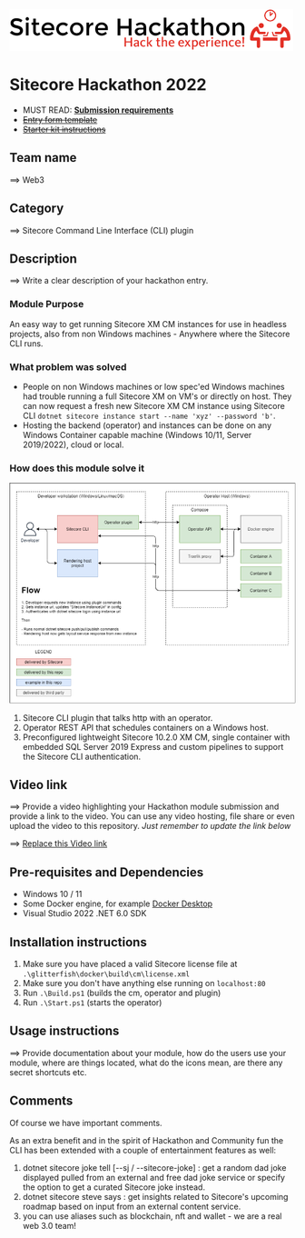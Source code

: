 ![Hackathon Logo](docs/images/hackathon.png?raw=true "Hackathon Logo")

# Sitecore Hackathon 2022

- MUST READ: **[Submission requirements](SUBMISSION_REQUIREMENTS.md)**
- ~~[Entry form template](ENTRYFORM.md)~~
- ~~[Starter kit instructions](STARTERKIT_INSTRUCTIONS.md)~~

## Team name

⟹ Web3

## Category

⟹ Sitecore Command Line Interface (CLI) plugin

## Description

⟹ Write a clear description of your hackathon entry.

### Module Purpose

An easy way to get running Sitecore XM CM instances for use in headless projects, also from non Windows machines - Anywhere where the Sitecore CLI runs.

### What problem was solved

- People on non Windows machines or low spec'ed Windows machines had trouble running a full Sitecore XM on VM's or directly on host. They can now request a fresh new Sitecore XM CM instance using Sitecore CLI `dotnet sitecore instance start --name 'xyz' --password 'b'`.
- Hosting the backend (operator) and instances can be done on any Windows Container capable machine (Windows 10/11, Server 2019/2022), cloud or local.

### How does this module solve it

![Overview](docs/overview.png?raw=true "Overview")

1. Sitecore CLI plugin that talks http with an operator.
1. Operator REST API that schedules containers on a Windows host.
1. Preconfigured lightweight Sitecore 10.2.0 XM CM, single container with embedded SQL Server 2019 Express and custom pipelines to support the Sitecore CLI authentication.

## Video link

⟹ Provide a video highlighting your Hackathon module submission and provide a link to the video. You can use any video hosting, file share or even upload the video to this repository. _Just remember to update the link below_

<!-- TODO -->

⟹ [Replace this Video link](#video-link)

## Pre-requisites and Dependencies

- Windows 10 / 11
- Some Docker engine, for example [Docker Desktop](https://desktop.docker.com/win/stable/amd64/Docker%20Desktop%20Installer.exe)
- Visual Studio 2022 .NET 6.0 SDK

## Installation instructions

1. Make sure you have placed a valid Sitecore license file at `.\glitterfish\docker\build\cm\license.xml`
1. Make sure you don't have anything else running on `localhost:80`
1. Run `.\Build.ps1` (builds the cm, operator and plugin)
1. Run `.\Start.ps1` (starts the operator)

## Usage instructions

⟹ Provide documentation about your module, how do the users use your module, where are things located, what do the icons mean, are there any secret shortcuts etc.

<!-- TODO -->

## Comments
Of course we have important comments.

As an extra benefit and in the spirit of Hackathon and Community fun the CLI has been extended with a couple of entertainment features as well:
1. dotnet sitecore joke tell [--sj / --sitecore-joke] : get a random dad joke displayed pulled from an external and free dad joke service or specify the option to get a curated Sitecore joke instead.
1. dotnet sitecore steve says : get insights related to Sitecore's upcoming roadmap based on input from an external content service.
1. you can use aliases such as blockchain, nft and wallet - we are a real web 3.0 team!
